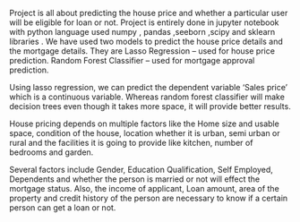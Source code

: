 Project is all about predicting the house price and whether a particular user will be eligible for loan or not.
Project is entirely done in jupyter notebook with python language used numpy , pandas ,seeborn ,scipy and sklearn libraries .
We have used two models to predict the house price details and the mortgage details. 
They are  Lasso Regression – used for house price prediction.
          Random Forest Classifier – used for mortgage approval prediction.  

Using lasso regression, we can  predict the dependent variable ‘Sales price’ which is a continuous variable.
Whereas random forest classifier will make decision trees even though it takes more space, it will provide better results.


House pricing depends on multiple factors like the Home size and usable space, condition of the house, location whether it is urban, semi urban or rural and the facilities it is going to provide like kitchen, number of bedrooms and garden. 


Several factors include Gender, Education Qualification, Self Employed, Dependents and whether the person is  married or not will effect the mortgage status.
Also, the income of applicant, Loan amount, area of the property and credit history of the person are necessary to know if a certain person can get a loan or not.

